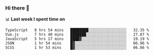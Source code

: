 ### Hi there 👋

<!--
**DBvc/DBvc** is a ✨ _special_ ✨ repository because its `README.md` (this file) appears on your GitHub profile.

Here are some ideas to get you started:

- 🔭 I’m currently working on ...
- 🌱 I’m currently learning ...
- 👯 I’m looking to collaborate on ...
- 🤔 I’m looking for help with ...
- 💬 Ask me about ...
- 📫 How to reach me: ...
- 😄 Pronouns: ...
- ⚡ Fun fact: ...
-->

📊 **Last week I spent time on**
<!--START_SECTION:waka-->
```text
TypeScript   8 hrs 54 mins   ████████░░░░░░░░░░░░░░░░░   32.35 % 
Vue.js       7 hrs 40 mins   ███████░░░░░░░░░░░░░░░░░░   27.87 % 
JavaScript   5 hrs 17 mins   ████▓░░░░░░░░░░░░░░░░░░░░   19.19 % 
JSON         1 hr 54 mins    █▓░░░░░░░░░░░░░░░░░░░░░░░   06.96 % 
SCSS         1 hr 53 mins    █▓░░░░░░░░░░░░░░░░░░░░░░░   06.86 % 
```
<!--END_SECTION:waka-->

